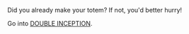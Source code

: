 Did you already make your totem? If not, you'd better hurry!

Go into [DOUBLE INCEPTION](double_inception/double_inception.md).
